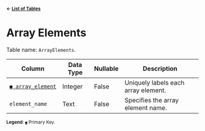 <sup>**← [List of Tables](../../README.md#metadatabase-schema)**</sup>

# Array Elements

Table name: `ArrayElements`.

| Column                                 | Data Type | Nullable | Description                         |
| -------------------------------------- | --------- | -------- | ----------------------------------- |
| [`● array_element`](array_elements.md) | Integer   | False    | Uniquely labels each array element. |
| `element_name`                         | Text      | False    | Specifies the array element name.   |

<sup>**Legend**: [`●`](array_elements.md) Primary Key.</sup>
